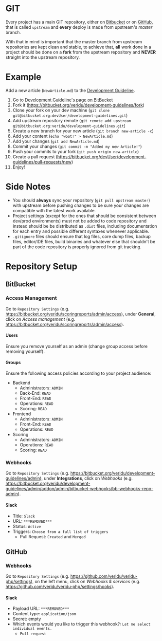 # GIT
Every project has a main GIT repository, either on [Bitbucket](http://bitbucket.org) or on [GitHub](http://github.com), that is called `upstream` and **every** deploy is made from upstream's _master_ branch.

With that in mind is important that the master branch from upstream repositories are kept clean and stable, to achieve that, **all** work done in a project should be done on a **fork** from the upstream repository and __NEVER__ straight into the upstream repository.

# Example

Add a new article (`NewArticle.md`) to the [Development Guideline](https://bitbucket.org/veridu/development-guidelines).

1. Go to [Development Guideline's page on BitBucket](https://bitbucket.org/veridu/development-guidelines)
2. Fork it (https://bitbucket.org/veridu/development-guidelines/fork)
3. Clone your fork on your dev machine (`git clone git@bitbucket.org:devUser/development-guidelines.git`)
4. Add upstream repository remote (`git remote add upstream git@bitbucket.org:veridu/development-guidelines.git`)
5. Create a new branch for your new article (`git branch new-article -c`)
6. Add your content (`echo "woot!" > NewArticle.md`)
7. Add your changes (`git add NewArticle.md`)
8. Commit your changes (`git commit -m "Added my new Article!"`)
9. Push your commits to your fork (`git push origin new-article`)
10. Create a pull request (https://bitbucket.org/devUser/development-guidelines/pull-requests/new)
11. Enjoy!

# Side Notes

- You should **always** sync your repository (`git pull upstream master`) with upstream before pushing changes to be sure your changes are compatible with the latest work available.
- Project settings (except for the ones that should be consistent between dev/prod environments) must not be added to code repository and instead should be be distributed as `.dist` files, including documentation for each entry and possible different syntaxes whenever applicable.
- `.gitignore` files should ensure that log files, core dump files, backup files, editor/IDE files, build binaries and whatever else that shouldn't be part of the code repository is properly ignored from git tracking.

# Repository Setup

## BitBucket

### Access Management

Go to `Repository Settings` (e.g. https://bitbucket.org/veridu/scoringreports/admin/access), under **General**, click on *Access management* (e.g. https://bitbucket.org/veridu/scoringreports/admin/access).

#### Users

Ensure you remove yourself as an admin (change group access before removing yourself).

#### Groups

Ensure the following access policies according to your project audience:

- Backend
    - Administrators: `ADMIN`
    - Back-End: `READ`
    - Front-End: `READ`
    - Operations: `READ`
    - Scoring: `READ`
- Frontend
    - Administrators: `ADMIN`
    - Front-End: `READ`
    - Operations: `READ`
- Scoring
    - Administrators: `ADMIN`
    - Operations: `READ`
    - Scoring: `READ`

### Webhooks

Go to `Repository Settings` (e.g. https://bitbucket.org/veridu/development-guidelines/admin), under **Integrations**, click on *Webhooks* (e.g. https://bitbucket.org/veridu/development-guidelines/admin/addon/admin/bitbucket-webhooks/bb-webhooks-repo-admin).

#### Slack

- Title: `Slack`
- URL: `***REMOVED***`
- Status: `Active`
- Triggers: `Choose from a full list of triggers`
    - Pull Request: `Created` and `Merged`

## GitHub

### Webhooks

Go to `Repository Settings` (e.g. https://github.com/veridu/veridu-php/settings), on the left menu, click on *Webhooks & services* (e.g. https://github.com/veridu/veridu-php/settings/hooks).

#### Slack

- Payload URL: `***REMOVED***`
- Content type: `application/json`
- Secret: empty
- Which events would you like to trigger this webhook?: `Let me select individual events.`
    - `Pull request`
